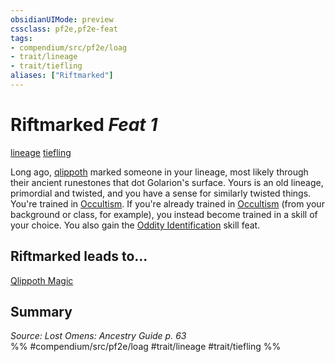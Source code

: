 ```yaml
---
obsidianUIMode: preview
cssclass: pf2e,pf2e-feat
tags:
- compendium/src/pf2e/loag
- trait/lineage
- trait/tiefling
aliases: ["Riftmarked"]
---
```

# Riftmarked  *Feat 1*  
[lineage](../../Rules/traits/lineage-apg.md)  [tiefling](../../Rules/traits/tiefling-b1.md)  


Long ago, [qlippoth](../../Rules/traits/qlippoth-b2.md) marked someone in your lineage, most likely through their ancient runestones that dot Golarion's surface. Yours is an old lineage, primordial and twisted, and you have a sense for similarly twisted things. You're trained in [Occultism](../skills.md#Occultism). If you're already trained in [Occultism](../skills.md#Occultism) (from your background or class, for example), you instead become trained in a skill of your choice. You also gain the [Oddity Identification](oddity-identification.md) skill feat.

## Riftmarked leads to...

[Qlippoth Magic](qlippoth-magic-loag.md)

## Summary

*Source: Lost Omens: Ancestry Guide p. 63*  
%% #compendium/src/pf2e/loag #trait/lineage #trait/tiefling %%